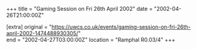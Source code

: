 +++
title = "Gaming Session on Fri 26th April 2002"
date = "2002-04-26T21:00:00Z"

[extra]
original = "https://uwcs.co.uk/events/gaming-session-on-fri-26th-april-2002-1474488930305/"    
end = "2002-04-27T03:00:00Z"
location = "Ramphal R0.03/4"
+++



